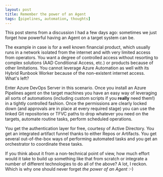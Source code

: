 ```yaml
---
layout: post
title: Remember the power of an Agent
tags: [pipelines, automation, thoughts]
---
```

This post stems from a discussion I had a few days ago: sometimes we just forget how powerful having an Agent on a target system can be.

The example in case is for a well known financial product, which usually runs in a network isolated from the internet and with very limited access from operators. You want a degree of controlled access without resorting to complex solutions (AAD Conditional Access, etc.) or products because of other limitations. You cannot leverage Azure Automation as well with its Hybrid Runbook Worker because of the non-existent internet access. What's left?

Enter Azure DevOps Server in this scenario. Once you install an Azure Pipelines agent on the target machines you have an easy way of leveraging all sorts of automations (including custom scripts if you **really** need them!) in a tightly controlled fashion. Once the permissions are clearly locked down (and approvals are in place at every required stage) you can use the linked Git repositories or TFVC paths to drop whatever you need on the targets, automate routine tasks, perform scheduled operations.

You get the authentication layer for free, courtesy of Active Directory. You get an integrated artifact funnel thanks to either Repos or Artifacts. You get several out-of-the-box ways of performing automated tasks and you get an orchestrator to coordinate these tasks.

If you think about it from a non-technical point of view, how much effort would it take to build up something like that from scratch or integrate a number of different technologies to do all of the above? A lot, I reckon. Which is why one should never forget _the power of an Agent_ :-)